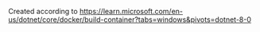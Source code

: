 Created according to https://learn.microsoft.com/en-us/dotnet/core/docker/build-container?tabs=windows&pivots=dotnet-8-0
